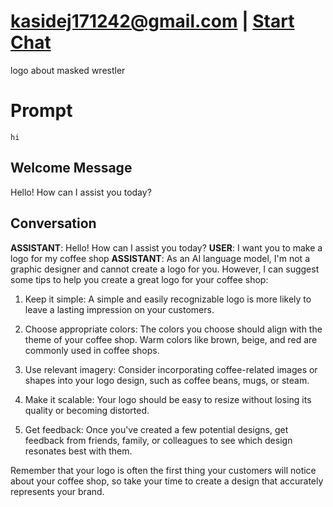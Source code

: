 

# kasidej171242@gmail.com | [Start Chat](https://gptcall.net/chat.html?data=%7B%22contact%22%3A%7B%22id%22%3A%227nXGRxRh1hXiv2caMDDcc%22%2C%22flow%22%3Atrue%7D%7D)
logo about masked wrestler

# Prompt

```
hi
```

## Welcome Message
Hello! How can I assist you today?

## Conversation

**ASSISTANT**: Hello! How can I assist you today?
**USER**: I want you to make a logo for my coffee shop
**ASSISTANT**: As an AI language model, I'm not a graphic designer and cannot create a logo for you. However, I can suggest some tips to help you create a great logo for your coffee shop:



1. Keep it simple: A simple and easily recognizable logo is more likely to leave a lasting impression on your customers.



2. Choose appropriate colors: The colors you choose should align with the theme of your coffee shop. Warm colors like brown, beige, and red are commonly used in coffee shops.



3. Use relevant imagery: Consider incorporating coffee-related images or shapes into your logo design, such as coffee beans, mugs, or steam.



4. Make it scalable: Your logo should be easy to resize without losing its quality or becoming distorted.



5. Get feedback: Once you've created a few potential designs, get feedback from friends, family, or colleagues to see which design resonates best with them.



Remember that your logo is often the first thing your customers will notice about your coffee shop, so take your time to create a design that accurately represents your brand.

